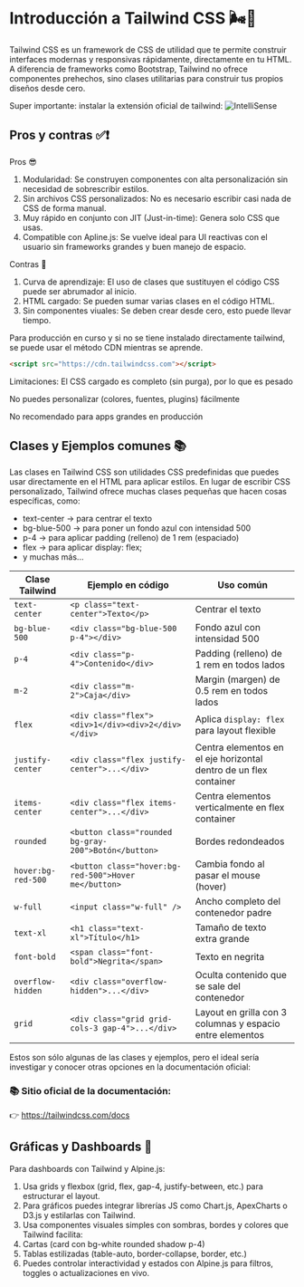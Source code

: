 # Introducción a Tailwind CSS 🌬️🍃

Tailwind CSS es un framework de CSS de utilidad que te permite construir interfaces modernas y responsivas rápidamente, directamente en tu HTML. A diferencia de frameworks como Bootstrap, Tailwind no ofrece componentes prehechos, sino clases utilitarias para construir tus propios diseños desde cero.

Super importante: instalar la extensión oficial de tailwind: ![IntelliSense](https://marketplace.visualstudio.com/items?itemName=bradlc.vscode-tailwindcss)

## Pros y contras ✅❗

Pros 😎
1. Modularidad: Se construyen componentes con alta personalización sin necesidad de sobrescribir estilos.
2. Sin archivos CSS personalizados: No es necesario escribir casi nada de CSS de forma manual.
3. Muy rápido en conjunto con JIT (Just-in-time): Genera solo CSS que usas.
4. Compatible con Apline.js: Se vuelve ideal para UI reactivas con el usuario sin frameworks grandes y buen manejo de espacio.

Contras 🤨
1. Curva de aprendizaje: El uso de clases que sustituyen el código CSS puede ser abrumador al inicio.
2. HTML cargado: Se pueden sumar varias clases en el código HTML.
3. Sin componentes viuales: Se deben crear desde cero, esto puede llevar tiempo.

Para producción en curso y si no se tiene instalado directamente tailwind, se puede usar el método CDN mientras se aprende.

```html
<script src="https://cdn.tailwindcss.com"></script>
```

Limitaciones:
El CSS cargado es completo (sin purga), por lo que es pesado

No puedes personalizar (colores, fuentes, plugins) fácilmente

No recomendado para apps grandes en producción

## Clases y Ejemplos comunes 📚
Las clases en Tailwind CSS son utilidades CSS predefinidas que puedes usar directamente en el HTML para aplicar estilos. En lugar de escribir CSS personalizado, Tailwind ofrece muchas clases pequeñas que hacen cosas específicas, como:

* text-center → para centrar el texto
* bg-blue-500 → para poner un fondo azul con intensidad 500
* p-4 → para aplicar padding (relleno) de 1 rem (espaciado)
* flex → para aplicar display: flex;
* y muchas más...

| Clase Tailwind     | Ejemplo en código                                    | Uso común                                                         |
| ------------------ | ---------------------------------------------------- | ----------------------------------------------------------------- |
| `text-center`      | `<p class="text-center">Texto</p>`                   | Centrar el texto                                                  |
| `bg-blue-500`      | `<div class="bg-blue-500 p-4"></div>`                | Fondo azul con intensidad 500                                     |
| `p-4`              | `<div class="p-4">Contenido</div>`                   | Padding (relleno) de 1 rem en todos lados                         |
| `m-2`              | `<div class="m-2">Caja</div>`                        | Margin (margen) de 0.5 rem en todos lados                         |
| `flex`             | `<div class="flex"><div>1</div><div>2</div></div>`   | Aplica `display: flex` para layout flexible                       |
| `justify-center`   | `<div class="flex justify-center">...</div>`         | Centra elementos en el eje horizontal dentro de un flex container |
| `items-center`     | `<div class="flex items-center">...</div>`           | Centra elementos verticalmente en flex container                  |
| `rounded`          | `<button class="rounded bg-gray-200">Botón</button>` | Bordes redondeados                                                |
| `hover:bg-red-500` | `<button class="hover:bg-red-500">Hover me</button>` | Cambia fondo al pasar el mouse (hover)                            |
| `w-full`           | `<input class="w-full" />`                           | Ancho completo del contenedor padre                               |
| `text-xl`          | `<h1 class="text-xl">Título</h1>`                    | Tamaño de texto extra grande                                      |
| `font-bold`        | `<span class="font-bold">Negrita</span>`             | Texto en negrita                                                  |
| `overflow-hidden`  | `<div class="overflow-hidden">...</div>`             | Oculta contenido que se sale del contenedor                       |
| `grid`             | `<div class="grid grid-cols-3 gap-4">...</div>`      | Layout en grilla con 3 columnas y espacio entre elementos         |


Estos son sólo algunas de las clases y ejemplos, pero el ideal sería investigar y conocer otras opciones en la documentación oficial:

### 📚 Sitio oficial de la documentación:

👉 https://tailwindcss.com/docs


## Gráficas y Dashboards 📶

Para dashboards con Tailwind y Alpine.js:

1. Usa grids y flexbox (grid, flex, gap-4, justify-between, etc.) para estructurar el layout.
2. Para gráficos puedes integrar librerías JS como Chart.js, ApexCharts o D3.js y estilarlas con Tailwind.
3. Usa componentes visuales simples con sombras, bordes y colores que Tailwind facilita:
4. Cartas (card con bg-white rounded shadow p-4)
5. Tablas estilizadas (table-auto, border-collapse, border, etc.)
6. Puedes controlar interactividad y estados con Alpine.js para filtros, toggles o actualizaciones en vivo.

